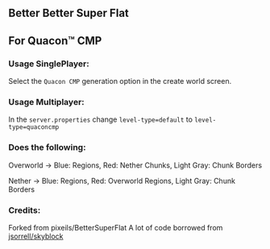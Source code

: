 ## Better Better Super Flat

## For Quacon™ CMP

### Usage SinglePlayer:
Select the `Quacon CMP` generation option in the create world screen.


### Usage Multiplayer:
In the `server.properties` change `level-type=default` to `level-type=quaconcmp`

### Does the following:
Overworld -> Blue: Regions, Red: Nether Chunks, Light Gray: Chunk Borders

Nether -> Blue: Regions, Red: Overworld Regions, Light Gray: Chunk Borders
  
 ### Credits: 
Forked from pixeils/BetterSuperFlat
A lot of code borrowed from [jsorrell/skyblock](https://github.com/jsorrell/skyblock)
